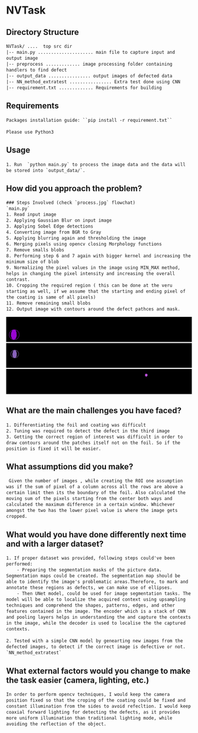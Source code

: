 # NVTask

## Directory Structure

```
NVTask/ ....  top src dir
|-- main.py ..................... main file to capture input and output image
|-- preprocess ............. image processing folder containing handlers to find defect 
|-- output_data ................ output images of defected data
|-- NN_method_extratest ................ Extra test done using CNN 
|-- requirement.txt ............. Requirements for building
```


## Requirements
```
Packages installation guide: ``pip install -r requirement.txt``

Please use Python3
```

## Usage
```
1. Run  `python main.py` to process the image data and the data will be stored into `output_data/`.
```

## How did you approach the problem?
```
### Steps Involved (check `process.jpg` flowchat)
`main.py`
1. Read input image
2. Applying Gaussian Blur on input image
3. Applying Sobel Edge detections
4. Converting image from BGR to Gray
5. Applying blurring again and thresholding the image
6. Merging pixels using opencv closing Morphology functions
7. Remove smalls blobs
8. Performing step 6 and 7 again with bigger kernel and increasing the minimum size of blob
9. Normalizing the pixel values in the image using MIN_MAX method, helps in changing the pixel intensity and increasing the overall contrast.
10. Cropping the required region ( this can be done at the veru starting as well, if we assume that the starting and ending pixel of the coating is same of all pixels)
11. Remove remaining small blobs
12. Output image with contours around the defect pathces and mask.
```
![alt text](https://github.com/ShounakCy/NVTask/blob/main/output_data/defect_area1.jpg)
![alt text](https://github.com/ShounakCy/NVTask/blob/main/output_data/defect_area2.jpg)
![alt text](https://github.com/ShounakCy/NVTask/blob/main/output_data/defect_area3.jpg)


## What are the main challenges you have faced?
```
1. Differentiating the foil and coating was difficult
2. Tuning was required to detect the defect in the third image
3. Getting the correct region of interest was difficult in order to draw contours around the patches itself not on the foil. So if the position is fixed it will be easier.
```

## What assumptions did you make?
```
 Given the number of images , while creating the ROI one assumption was if the sum of pixel of a column across all the rows are above a certain limit then its the boundary of the foil. Also calculated the moving sum of the pixels starting from the center both ways and calculated the maximum difference in a certain window. Whichever amongst the two has the lower pixel value is where the image gets cropped.
```

## What would you have done differently next time and with a larger dataset?
```
1. If proper dataset was provided, following steps could've been performed:
    - Preparing the segmentation masks of the picture data. Segmentation maps could be created. The segmentation map should be able to identify the image's problematic areas.Therefore, to mark and annotate these regions as defects, we can make use of ellipses.
    - Then UNet model, could be used for image segmentation tasks. The model will be able to localize the acquired context using upsampling techniques and comprehend the shapes, patterns, edges, and other features contained in the image. The encoder which is a stack of CNN and pooling layers helps in understanding the and capture the contexts in the image, while the decoder is used to localise the the captured contexts.

2. Tested with a simple CNN model by genearting new images from the defected images, to detect if the correct image is defective or not. `NN_method_extratest`
```

## What external factors would you change to make the task easier (camera, lighting, etc.)
```
In order to perform opencv techniques, I would keep the camera position fixed so that the croping of the coating could be fixed and constant illumination from the sides to avoid refecltion. I would keep coaxial forward lighting for detecting the defects, as it provides more uniform illumination than traditional lighting mode, while avoiding the reflection of the object.
```